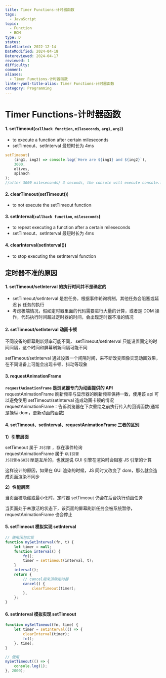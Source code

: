 ```yaml
---
title: Timer Functions-计时器函数
tags:
  - JavaScript
topic:
  - Function
  - BOM
type: D
status: 
DateStarted: 2022-12-14
DateModified: 2024-04-18
Datereviewed: 2024-04-17
reviewed: 1
difficulty: 
comment: 
aliases:
  - Timer Functions-计时器函数
linter-yaml-title-alias: Timer Functions-计时器函数
category: Programming
---
```


# Timer Functions-计时器函数

#### 1. setTimeout(`callback function`, `mileseconds`, `arg1`, `arg2`)

- to execute a function after certain mileseconds
- setTimeout、setInterval 最短时长为 4ms

```js
setTimeout(
	(ing1, ing2) => console.log(`Here are ${ing1} and ${ing2}`),
	3000,
	olives,
	spinach
);
//after 3000 mileseconds/ 3 seconds, the console will execute console.log
```

#### 2. clearTimeout(setTimeout())

- to not execute the setTimeout function

#### 3. setInterval(`callback function`, `mileseconds`)

- to repeat executing a function after a certain mileseconds
- setTimeout、setInterval 最短时长为 4ms

#### 4. clearInterval(setInterval())

- to stop executing the setInterval function

## 定时器不准的原因

#### 1. setTimeout/setInterval 的执行时间并不是确定的

- setTimeout/setInterval 是宏任务，根据事件轮询机制，其他任务会阻塞或延迟 js 任务的执行
- 考虑极端情况，假如定时器里面的代码需要进行大量的计算，或者是 DOM 操作，代码执行时间超过定时器的时间，会出现定时器不准的情况

#### 2. setTimeout/setInterval 动画卡顿

不同设备的屏幕刷新频率可能不同， setTimeout/setInterval 只能设置固定的时间间隔，这个时间和屏幕刷新间隔可能不同

setTimeout/setInterval 通过设置一个间隔时间，来不断改变图像实现动画效果，在不同设备上可能会出现卡顿、抖动等现象

#### 3. requestAnimationFrame

**`requestAnimationFrame` 是浏览器专门为动画提供的 API**  
requestAnimationFrame 刷新频率与显示器的刷新频率保持一致，使用该 api 可以避免使用 setTimeout/setInterval 造成动画卡顿的情况  
requestAnimationFrame：告诉浏览器在下次重绘之前执行传入的回调函数(通常是操纵 dom，更新动画的函数)

#### 4. setTimeout、setInterval、requestAnimationFrame 三者的区别

**1）引擎层面**

setTimeout 属于 `JS引擎` ，存在事件轮询  
requestAnimationFrame 属于 `GUI引擎`  
`JS引擎与GUI引擎`是互斥的，也就是说 GUI 引擎在渲染时会阻塞 JS 引擎的计算

这样设计的原因，如果在 GUI 渲染的时候，JS 同时又改变了 dom，那么就会造成页面渲染不同步

**2）性能层面**

当页面被隐藏或最小化时，定时器 setTimeout 仍会在后台执行动画任务

当页面处于未激活的状态下，该页面的屏幕刷新任务会被系统暂停，requestAnimationFrame 也会停止

#### 5. setTimeout 模拟实现 setInterval

```js
// 使用闭包实现
function mySetInterval(fn, t) {
	let timer = null;
	function interval() {
		fn();
		timer = setTimeout(interval, t);
	}
	interval();
	return {
		// cancel用来清除定时器
		cancel() {
			clearTimeout(timer);
		},
	};
}
```

#### 6. setInterval 模拟实现 setTimeout

```js
function mySetTimeout(fn, time) {
	let timer = setInterval(() => {
		clearInterval(timer);
		fn();
	}, time);
}

// 使用
mySetTimeout(() => {
	console.log(1);
}, 2000);
```
